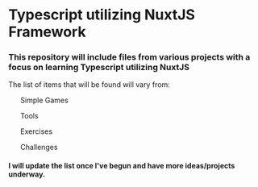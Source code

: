 <h1>Typescript utilizing NuxtJS Framework</h1>
<h3> This repository will include files from various projects with a focus on learning Typescript utilizing NuxtJS</h3>
<p>The list of items that will be found will vary from:</p>

<ul>Simple Games</ul>
<ul>Tools</ul>
<ul>Exercises</ul>
<ul>Challenges</ul>
<break>

<h4>I will update the list once I've begun and have more ideas/projects underway.</h4>
